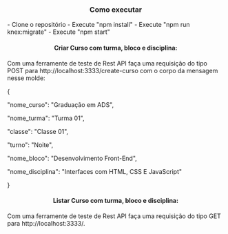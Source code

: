 <h3 align="center">Como executar</h3>
- Clone o repositório
- Execute "npm install"
- Execute "npm run knex:migrate"
- Execute "npm start"

<h4 align="center">Criar Curso com turma, bloco e disciplina: </h4>

<p>Com uma ferramente de teste de Rest API faça uma requisição do tipo POST para http://localhost:3333/create-curso com o corpo da mensagem nesse molde:</p>

{
	<p>"nome_curso": "Graduação em ADS",</p>
	<p>"nome_turma": "Turma 01",</p>
	<p>"classe": "Classe 01",</p>
	<p>"turno": "Noite",</p>
	<p>"nome_bloco": "Desenvolvimento Front-End",</p>
	<p>"nome_disciplina": "Interfaces com HTML, CSS E JavaScript"</p>
}

<h4 align="center">Listar Curso com turma, bloco e disciplina: </h4>

<p>Com uma ferramente de teste de Rest API faça uma requisição do tipo GET para http://localhost:3333/.

